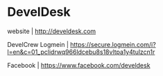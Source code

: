 DevelDesk
=========

website | http://develdesk.com

DevelCrew Logmein | https://secure.logmein.com/i?l=en&c=01_pclidrwq966ldcebu8s18vltpa1y4tulzcn1r

Facebook | https://www.facebook.com/develdesk
